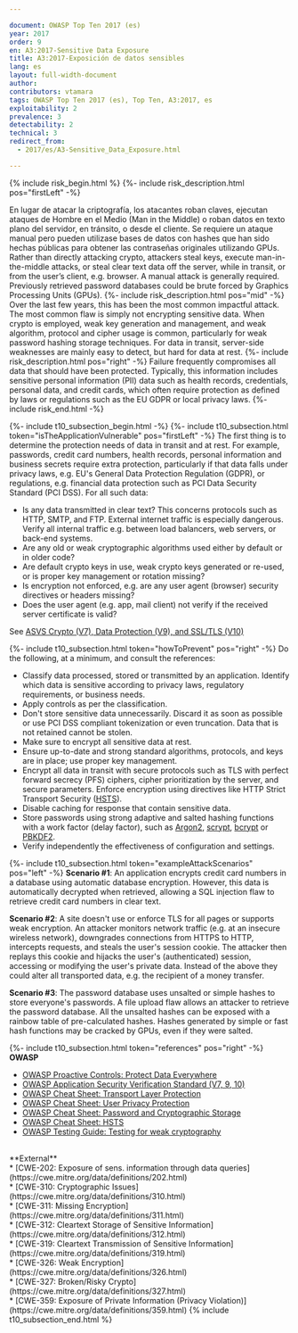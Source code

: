 ```yaml
---

document: OWASP Top Ten 2017 (es)
year: 2017
order: 9
en: A3:2017-Sensitive Data Exposure
title: A3:2017-Exposición de datos sensibles
lang: es
layout: full-width-document
author:
contributors: vtamara
tags: OWASP Top Ten 2017 (es), Top Ten, A3:2017, es
exploitability: 2
prevalence: 3
detectability: 2
technical: 3
redirect_from:
  - 2017/es/A3-Sensitive_Data_Exposure.html

---
```


{% include risk_begin.html %}
{%- include risk_description.html pos="firstLeft" -%}

En lugar de atacar la criptografía, los atacantes roban claves, ejecutan
ataques de Hombre en el Medio (Man in the Middle) o roban datos en texto
plano del servidor, en tránsito, o desde el cliente.
Se requiere un ataque manual pero pueden utilizase bases de datos con
hashes que han sido hechas públicas para obtener las contraseñas originales
utilizando GPUs.
Rather than directly attacking crypto, attackers steal keys, execute man-in-the-middle attacks, or steal clear text data off the server, while in transit, or from the user’s client, e.g. browser. A manual attack is generally required. Previously retrieved password databases could be brute forced by Graphics Processing Units (GPUs).
{%- include risk_description.html pos="mid" -%}
Over the last few years, this has been the most common impactful attack. The most common flaw is simply not encrypting sensitive data. When crypto is employed, weak key generation and management, and weak algorithm, protocol and cipher usage is common, particularly for weak password hashing storage techniques. For data in transit, server-side weaknesses are mainly easy to detect, but hard for data at rest.
{%- include risk_description.html pos="right" -%}
Failure frequently compromises all data that should have been protected. Typically, this information includes sensitive personal information (PII) data such as health records, credentials, personal data, and credit cards, which often require protection as defined by laws or regulations such as the EU GDPR or local privacy laws.
{%- include risk_end.html -%}

{%- include t10_subsection_begin.html -%}
{%- include t10_subsection.html token="isTheApplicationVulnerable" pos="firstLeft" -%}
The first thing is to determine the protection needs of data in transit and at rest. For example, passwords, credit card numbers, health records, personal information and business secrets require extra protection, particularly if that data falls under privacy laws, e.g. EU's General Data Protection Regulation (GDPR), or regulations, e.g. financial data protection such as PCI Data Security Standard (PCI DSS). For all such data:<br>
* Is any data transmitted in clear text? This concerns protocols such as HTTP, SMTP, and FTP. External internet traffic is especially dangerous. Verify all internal traffic e.g. between load balancers, web servers, or back-end systems.<br>
* Are any old or weak cryptographic algorithms used either by default or in older code?<br>
* Are default crypto keys in use, weak crypto keys generated or re-used, or is proper key management or rotation missing?<br>
* Is encryption not enforced, e.g. are any user agent (browser) security directives or headers missing?<br>
* Does the user agent (e.g. app, mail client) not verify if the received server certificate is valid?<br>

See [ASVS Crypto (V7), Data Protection (V9), and SSL/TLS (V10)](/www-project-application-security-verification-standard)

{%- include t10_subsection.html token="howToPrevent" pos="right" -%}
Do the following, at a minimum, and consult the references:<br>
* Classify data processed, stored or transmitted by an application. Identify which data is sensitive according to privacy laws, regulatory requirements, or business needs.<br>
* Apply controls as per the classification.<br>
* Don't store sensitive data unnecessarily. Discard it as soon as possible or use PCI DSS compliant tokenization or even truncation. Data that is not retained cannot be stolen.<br>
* Make sure to encrypt all sensitive data at rest.<br>
* Ensure up-to-date and strong standard algorithms, protocols, and keys are in place; use proper key management.<br>
* Encrypt all data in transit with secure protocols such as TLS with perfect forward secrecy (PFS) ciphers, cipher prioritization by the server, and secure parameters. Enforce encryption using directives like HTTP Strict Transport Security ([HSTS](https://cheatsheetseries.owasp.org/cheatsheets/HTTP_Strict_Transport_Security_Cheat_Sheet.html)).<br>
* Disable caching for response that contain sensitive data.<br>
* Store passwords using strong adaptive and salted hashing functions with a work factor (delay factor), such as [Argon2](https://www.cryptolux.org/index.php/Argon2), [scrypt](https://wikipedia.org/wiki/Scrypt), [bcrypt](https://wikipedia.org/wiki/Bcrypt) or [PBKDF2](https://wikipedia.org/wiki/PBKDF2).<br>
* Verify independently the effectiveness of configuration and settings.

{%- include t10_subsection.html token="exampleAttackScenarios" pos="left" -%}
**Scenario #1**: An application encrypts credit card numbers in a database using automatic database encryption. However, this data is automatically decrypted when retrieved, allowing a SQL injection flaw to retrieve credit card numbers in clear text.<br>

**Scenario #2**: A site doesn't use or enforce TLS for all pages or supports weak encryption. An attacker monitors network traffic (e.g. at an insecure wireless network), downgrades connections from HTTPS to HTTP, intercepts requests, and steals the user's session cookie. The attacker then replays this cookie and hijacks the user's (authenticated) session, accessing or modifying the user's private data. Instead of the above they could alter all transported data, e.g. the recipient of a money transfer.<br>

**Scenario #3**: The password database uses unsalted or simple hashes to store everyone's passwords. A file upload flaw allows an attacker to retrieve the password database. All the unsalted hashes can be exposed with a rainbow table of pre-calculated hashes. Hashes generated by simple or fast hash functions may be cracked by GPUs, even if they were salted.<br>

{%- include t10_subsection.html token="references" pos="right" -%}
**OWASP**<br>
* [OWASP Proactive Controls: Protect Data Everywhere](/www-project-proactive-controls/v3/en/c8-protect-data-everywhere)<br>
* [OWASP Application Security Verification Standard (V7, 9, 10)](/www-project-application-security-verification-standard)<br>
* [OWASP Cheat Sheet: Transport Layer Protection](https://cheatsheetseries.owasp.org/cheatsheets/Transport_Layer_Protection_Cheat_Sheet.html)<br>
* [OWASP Cheat Sheet: User Privacy Protection](https://cheatsheetseries.owasp.org/cheatsheets/User_Privacy_Protection_Cheat_Sheet.html)<br>
* [OWASP Cheat Sheet: Password and Cryptographic Storage](https://cheatsheetseries.owasp.org/cheatsheets/Password_Storage_Cheat_Sheet.html)<br>
* [OWASP Cheat Sheet: HSTS](https://cheatsheetseries.owasp.org/cheatsheets/HTTP_Strict_Transport_Security_Cheat_Sheet.html)<br>
* [OWASP Testing Guide: Testing for weak cryptography](/www-project-web-security-testing-guide/latest/4-Web_Application_Security_Testing/09-Testing_for_Weak_Cryptography/README)<br>
<br>
**External**<br>
* [CWE-202: Exposure of sens. information through data queries](https://cwe.mitre.org/data/definitions/202.html)<br>
* [CWE-310: Cryptographic Issues](https://cwe.mitre.org/data/definitions/310.html)<br>
* [CWE-311: Missing Encryption](https://cwe.mitre.org/data/definitions/311.html)<br>
* [CWE-312: Cleartext Storage of Sensitive Information](https://cwe.mitre.org/data/definitions/312.html)<br>
* [CWE-319: Cleartext Transmission of Sensitive Information](https://cwe.mitre.org/data/definitions/319.html)<br>
* [CWE-326: Weak Encryption](https://cwe.mitre.org/data/definitions/326.html)<br>
* [CWE-327: Broken/Risky Crypto](https://cwe.mitre.org/data/definitions/327.html)<br>
* [CWE-359: Exposure of Private Information (Privacy Violation)](https://cwe.mitre.org/data/definitions/359.html)
{% include t10_subsection_end.html %}
